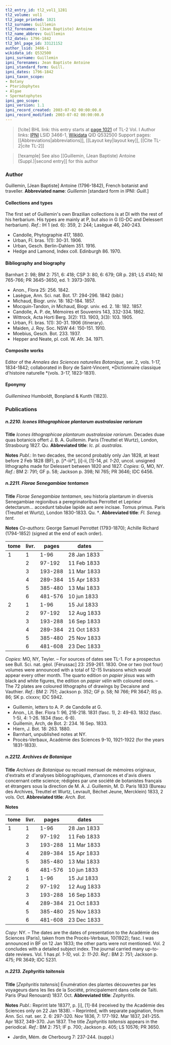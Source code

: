 ```yaml
---
tl2_entry_id: tl2_vol1_1281
tl2_volume: vol1
tl2_page_printed: 1021
tl2_surname: Guillemin
tl2_forenames: (Jean Baptiste) Antoine
tl2_name_abbrev: Guillemin
tl2_dates: 1796-1842
tl2_bhl_page_id: 33121152
author_lsid: 3466-1
wikidata_id: Q532500
ipni_surname: Guillemin
ipni_forenames: Jean Baptiste Antoine
ipni_standard_form: Guill.
ipni_dates: 1796-1842
ipni_taxon_scope: 
- Botany
- Pteridophytes
- Algae
- Spermatophytes
ipni_geo_scope: 
ipni_version: 1.1
ipni_record_created: 2003-07-02 00:00:00.0
ipni_record_modified: 2003-07-02 00:00:00.0
---
```


> [!cite] BHL link: this entry starts at [page 1021](https://www.biodiversitylibrary.org/page/33121152) of TL-2 Vol. I
> Author links: [IPNI](https://www.ipni.org/a/3466-1) LSID 3466-1, [Wikidata](https://www.wikidata.org/wiki/Q532500) QID Q532500
> Support pages: [[Abbreviations|abbreviations]], [[Layout key|layout key]], [[Cite TL-2|cite TL-2]]

> [!example] See also [[Guillemin, (Jean Baptiste) Antoine (Suppl.)|second entry]] for this author

### Author

Guillemin, \[Jean Baptiste\] Antoine (1796-1842), French botanist and traveller. 
**Abbreviated name**: *Guillemin* \[standard form in IPNI: *Guill.*\]

#### Collections and types

The first set of Guillemin's own Brazilian collections is at DI with the rest of his herbarium. His types are mainly at P, but also in G (G-DC and Delessert herbarium).
*Ref*.: IH 1 (ed. 6): 359, 2: 244; Lasègue 46, 240-243.
- Candolle, Phytographie 417, 1880.
- Urban, Fl. bras. 1(1): 30-31. 1906.
- Urban, Gesch. Berlin-Dahlem 351. 1916.
- Hedge and Lamond, Index coll. Edinburgh 86. 1970.

#### Bibliography and biography

Barnhart 2: 98; BM 2: 751, 6: 418; CSP 3: 80, 6: 679; GR p. 281; LS 4140; NI 765-766; PR 3645-3650, ed. 1: 3973-3978.
- Anon., Flora 25: 256. 1842.
- Lasègue, Ann. Sci. nat. Bot. 17: 294-296. 1842 (bibl.)
- Michaud, Biogr. univ. 18: 182-184. 1857.
- Mocquin-Tandon, *in* Michaud, Biogr. univ. ed. 2. 18: 182. 1857.
- Candolle, A. P. de, Mémoires et Souvenirs 143, 332-334. 1862.
- Wittrock, Acta Horti Berg. 3(2): 113. 1903, 3(3): 103. 1905.
- Urban, Fl. bras. 1(1): 30-31. 1906 (itinerary).
- Maiden, J. Roy. Soc. NSW 44: 150-151. 1910.
- Moebius, Gesch. Bot. 233. 1937.
- Hepper and Neate, pl. coll. W. Afr. 34. 1971.

#### Composite works

Editor of the *Annales des Sciences naturelles Botanique*, ser. 2, vols. 1-17, 1834-1842; collaborated in Bory de Saint-Vincent, *Dictionnaire classique d'histoire naturelle *(vols. 3-17, 1823-1831).

#### Eponymy

*Guilleminea* Humboldt, Bonpland & Kunth (1823).

### Publications

##### n.2210. Icones lithographicae plantarum australasiae rariorum

**Title**
*Icones lithographicae plantarum australasiae rariorum*. Decades duae quas botanicis offert J. B. A. Guillemin. Paris (Treuttel et Wurtz), London, Strasbourg 1827. Qu.
**Abbreviated title**: *Ic. pl. australas.*

**Notes**
*Publ*.: In two decades, the second probably only Jan 1828, at least before 2 Feb 1828 (BF), p. \[i\*-iii\*\], \[i\]-ii, \[1\]-14, *pl. 1-20*, uncol. unsigned lithographs made for Delessert between 1820 and 1827. *Copies*: G, MO, NY.
*Ref*.: BM 2: 791; GF p. 58; Jackson p. 398; NI 765; PR 3646; IDC 6456.

##### n.2211. Florae Senegambiae tentamen

**Title**
*Florae Senegambiae tentamen*, seu historia plantarum in diversis Senegambiae regionibus a peregrinatoribus Perrottet et Leprieur detectarum... accedunt tabulae lapide aut aere incisae. Tomus primus. Paris (Treuttel et Wurtz), London 1830-1833. Qu. †.
**Abbreviated title**: *Fl. Seneg. tent.*

**Notes**
*Co-authors*: George Samuel Perrottet (1793-1870); Achille Richard (1794-1852) (signed at the end of each order).

|tome	|livr.	|pages	|dates	|
|---	|---	|---	|---	|
|1	|1	|1-96	|28 Jan 1833	|
|	|2	|97-192	|11 Feb 1833	|
|	|3	|193-288	|11 Mar 1833	|
|	|4	|289-384	|15 Apr 1833	|
|	|5	|385-480	|13 Mai 1833	|
|	|6	|481-576	|10 jun 1833	|
|2	|1	|1-96	|15 Jul 1833|
|	|2	|97-192	|12 Aug 1833|
|	|3	|193-288	|16 Sep 1833|
|	|4	|289-384	|21 Oct 1833|
|	|5	|385-480	|25 Nov 1833|
|	|6	|481-608	|23 Dec 1833|

*Copies*: MO, NY, Teyler. – For sources of dates see TL-1. For a prospectus see Bull. Sci.
nat. géol. \[Férussac\] 23: 259-261. 1830. One or two (not four) volumes were announced with a total of 12-15 livraisons which would appear every other month. The quarto edition on *papier jésus* was with black and white figures, the edition on *papier vélin* with coloured ones. – The 72 plates are coloured lithographs of drawings by Decaisne and Vauthier.
*Ref*.: BM 2: 751; Jackson p. 352; GF p. 58; NI 766; PR 3647; RS p. 86; SK p. clxxxv; IDC 5942.
- Guillemin, letters to A. P. de Candolle at G.
- Anon., Lit. Ber. Flora 1: 96, 216-218. 1831 (fasc. 1), 2: 49-63. 1832 (fasc. 1-5), 4: 1-26. 1834 (fasc. 6-8).
- Guillemin, Arch, de Bot. 2: 234. 16 Sep. 1833.
- Hiern, J. Bot. 18: 263. 1880.
- Barnhart, unpublished notes at NY.
- Procès-Verbaux, Académie des Sciences 9-10, 1921-1922 (for the years 1831-1833).

##### n.2212. Archives de Botanique

**Title**
*Archives de Botanique* ou recueil mensuel de mémoires originaux, d'extraits et d'analyses bibliographiques, d'annonces et d'avis divers concernant cette science; rédigées par une société de botanistes français et étrangers sous la direction de M. A. J. Guillemin, M. D. Paris 1833 (Bureau des Archives, Treuttel et Wurtz, Levrault, Béchet Jeune, Mercklein) 1833, 2 vols. Oct.
**Abbreviated title**: *Arch. Bot.*

**Notes**

|tome	|livr.	|pages	|dates	|
|---	|---	|---	|---	|
|1	|1	|1-96	|28 Jan 1833	|
|	|2	|97-192	|11 Feb 1833	|
|	|3	|193-288	|11 Mar 1833	|
|	|4	|289-384	|15 Apr 1833	|
|	|5	|385-480	|13 Mai 1833	|
|	|6	|481-576	|10 jun 1833	|
|2	|1	|1-96	|15 Jul 1833|
|	|2	|97-192	|12 Aug 1833|
|	|3	|193-288	|16 Sep 1833|
|	|4	|289-384	|21 Oct 1833|
|	|5	|385-480	|25 Nov 1833|
|	|6	|481-608	|23 Dec 1833|

*Copy*: NY. – The dates are the dates of presentation to the Académie des Sciences (Paris), taken from the Procès-Verbaux, 10(1922); fasc. I was announced in BF on 12 Jan 1833; the other parts were not mentioned. Vol. 2 concludes with a detailed subject index. The journal carried many up-to-date reviews. Vol. 1 has *pl. 1-10*, vol. 2: *11-20*.
*Ref*.: BM 2: 751; Jackson p. 475; PR 3649; IDC 5231.

##### n.2213. Zephyritis taitensis

**Title**
\[*Zephyritis taitensis*\] Énumération des plantes découvertes par les voyageurs dans les Iles de la Société, principalement dans celle de Taïti. Paris (Paul Renouard) 1837. Oct.
**Abbreviated title**: *Zephyritis*.

**Notes**
*Publ*.: Reprint late 1837?, p. \[i\], \[1\]-84 (received by the Académie des Sciences only on 22 Jan 1838). – Reprinted, with separate pagination, from Ann. Sci. nat. ser. 2. 6: 297-320. Nov 1836, 7: 177-192. Mar 1837, 241-255. Apr 1837, 349-370. Jun 1837. The title *Zephyritis taitensis* appears in the periodical.
*Ref*.: BM 2: 751; IF p. 700; Jackson p. 405; LS 10576; PR 3650.
- Jardin, Mém. de Cherbourg 7: 237-244. (suppl.)

